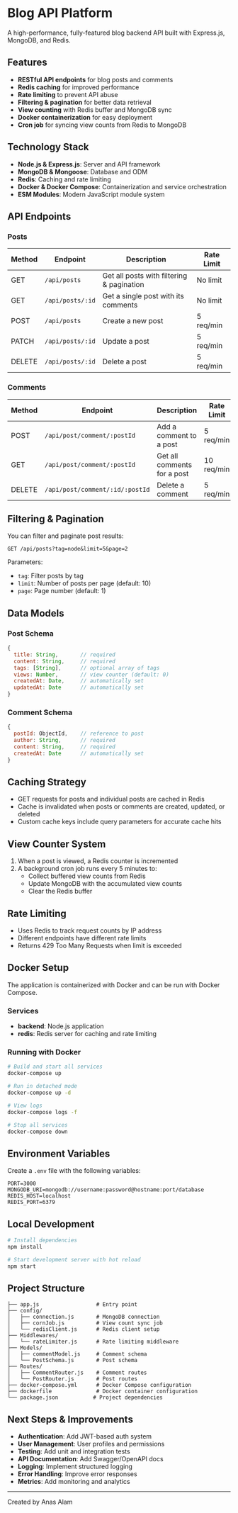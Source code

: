 # Blog API Platform

A high-performance, fully-featured blog backend API built with Express.js, MongoDB, and Redis.

## Features

- **RESTful API endpoints** for blog posts and comments
- **Redis caching** for improved performance
- **Rate limiting** to prevent API abuse
- **Filtering & pagination** for better data retrieval
- **View counting** with Redis buffer and MongoDB sync
- **Docker containerization** for easy deployment
- **Cron job** for syncing view counts from Redis to MongoDB

## Technology Stack

- **Node.js & Express.js**: Server and API framework
- **MongoDB & Mongoose**: Database and ODM
- **Redis**: Caching and rate limiting
- **Docker & Docker Compose**: Containerization and service orchestration
- **ESM Modules**: Modern JavaScript module system

## API Endpoints

### Posts

| Method | Endpoint        | Description                         | Rate Limit |
|--------|-----------------|-------------------------------------|------------|
| GET    | `/api/posts`    | Get all posts with filtering & pagination | No limit |
| GET    | `/api/posts/:id`| Get a single post with its comments | No limit |
| POST   | `/api/posts`    | Create a new post                   | 5 req/min |
| PATCH  | `/api/posts/:id`| Update a post                       | 5 req/min |
| DELETE | `/api/posts/:id`| Delete a post                       | 5 req/min |

### Comments

| Method | Endpoint                    | Description               | Rate Limit |
|--------|----------------------------|---------------------------|------------|
| POST   | `/api/post/comment/:postId` | Add a comment to a post   | 5 req/min |
| GET    | `/api/post/comment/:postId` | Get all comments for a post | 10 req/min |
| DELETE | `/api/post/comment/:id/:postId` | Delete a comment      | 5 req/min |

## Filtering & Pagination

You can filter and paginate post results:

```http
GET /api/posts?tag=node&limit=5&page=2
```

Parameters:

- `tag`: Filter posts by tag
- `limit`: Number of posts per page (default: 10)
- `page`: Page number (default: 1)

## Data Models

### Post Schema

```javascript
{
  title: String,       // required
  content: String,     // required
  tags: [String],      // optional array of tags
  views: Number,       // view counter (default: 0)
  createdAt: Date,     // automatically set
  updatedAt: Date      // automatically set
}
```

### Comment Schema

```javascript
{
  postId: ObjectId,    // reference to post
  author: String,      // required
  content: String,     // required
  createdAt: Date      // automatically set
}
```

## Caching Strategy

- GET requests for posts and individual posts are cached in Redis
- Cache is invalidated when posts or comments are created, updated, or deleted
- Custom cache keys include query parameters for accurate cache hits

## View Counter System

1. When a post is viewed, a Redis counter is incremented
2. A background cron job runs every 5 minutes to:
   - Collect buffered view counts from Redis
   - Update MongoDB with the accumulated view counts
   - Clear the Redis buffer

## Rate Limiting

- Uses Redis to track request counts by IP address
- Different endpoints have different rate limits
- Returns 429 Too Many Requests when limit is exceeded

## Docker Setup

The application is containerized with Docker and can be run with Docker Compose.

### Services

- **backend**: Node.js application
- **redis**: Redis server for caching and rate limiting

### Running with Docker

```bash
# Build and start all services
docker-compose up

# Run in detached mode
docker-compose up -d

# View logs
docker-compose logs -f

# Stop all services
docker-compose down
```

## Environment Variables

Create a `.env` file with the following variables:

```env
PORT=3000
MONGODB_URI=mongodb://username:password@hostname:port/database
REDIS_HOST=localhost
REDIS_PORT=6379
```

## Local Development

```bash
# Install dependencies
npm install

# Start development server with hot reload
npm start
```

## Project Structure

```text
├── app.js                  # Entry point
├── config/
│   ├── connection.js       # MongoDB connection
│   ├── cornJob.js          # View count sync job
│   └── redisClient.js      # Redis client setup
├── Middlewares/
│   └── rateLimiter.js      # Rate limiting middleware
├── Models/
│   ├── commentModel.js     # Comment schema
│   └── PostSchema.js       # Post schema
├── Routes/
│   ├── CommentRouter.js    # Comment routes
│   └── PostRouter.js       # Post routes
├── docker-compose.yml      # Docker Compose configuration
├── dockerfile              # Docker container configuration
└── package.json           # Project dependencies
```

## Next Steps & Improvements

- **Authentication**: Add JWT-based auth system
- **User Management**: User profiles and permissions
- **Testing**: Add unit and integration tests
- **API Documentation**: Add Swagger/OpenAPI docs
- **Logging**: Implement structured logging
- **Error Handling**: Improve error responses
- **Metrics**: Add monitoring and analytics

---

Created by Anas Alam